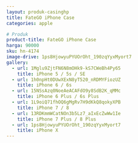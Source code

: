 ```yaml
---
layout: produk-casinghp
title: FateGO iPhone Case
categories: apple

# Produk
product-title: FateGO iPhone Case
harga: 90000
sku: hn-4174
image-drive: 1ps8HjowyuPYUOrOht_190zqYyxMyort7
gallery:
  - url: 1Mglu9ZjtFN6N8mOHk9-kS7CWeBh4Py65
    title: iPhone 5 / 5s / SE
  - url: 1h0npHt0DUwXExN8yT520_nRDMYFiozUZ
    title: iPhone 6 / 6s
  - url: 15NSsAzq0NoeAeACAFdO9y8SdB2K_qMMc
    title: iPhone 6 Plus / 6s Plus
  - url: 1L9oiQ71fhOQ6gMgRv7H9dKkQ8qokyXPB
    title: iPhone 7 / 8
  - url: 13RDKmmWCatNOn3b5Lz7_aIxEcZwWw1Ie
    title: iPhone 7 Plus / 8 Plus
  - url: 1ps8HjowyuPYUOrOht_190zqYyxMyort7
    title: iPhone X
---
```

